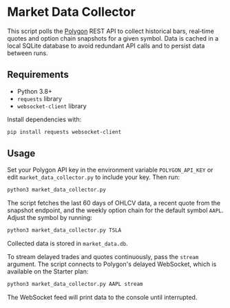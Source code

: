 # Market Data Collector

This script polls the [Polygon](https://polygon.io) REST API to collect
historical bars, real‑time quotes and option chain snapshots for a given
symbol. Data is cached in a local SQLite database to avoid redundant API
calls and to persist data between runs.

## Requirements

- Python 3.8+
- `requests` library
- `websocket-client` library

Install dependencies with:

```bash
pip install requests websocket-client
```

## Usage

Set your Polygon API key in the environment variable `POLYGON_API_KEY` or
edit `market_data_collector.py` to include your key. Then run:

```bash
python3 market_data_collector.py
```

The script fetches the last 60 days of OHLCV data, a recent quote from the
snapshot endpoint, and the weekly option chain for the default symbol `AAPL`.
Adjust the symbol by running:

```bash
python3 market_data_collector.py TSLA
```

Collected data is stored in `market_data.db`.

To stream delayed trades and quotes continuously, pass the `stream` argument.
The script connects to Polygon's delayed WebSocket, which is available on the
Starter plan:

```bash
python3 market_data_collector.py AAPL stream
```

The WebSocket feed will print data to the console until interrupted.
